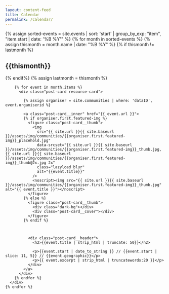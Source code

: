 ```yaml
---
layout: content-feed
title: Calendar
permalink: /calendar/
---
```


<section class="blog blog--resource blog--calendar">
  <div class="container">
    {% assign sorted-events = site.events | sort: 'start' | group_by_exp: "item", "item.start | date: '%B %Y'" %}
    {% for month in sorted-events %}
      {% assign thismonth = month.name | date: "%B %Y" %}
      {% if thismonth != lastmonth %}
        <h2 class="resource-header">{{thismonth}}</h2>
      {% endif%}
      {% assign lastmonth = thismonth %}
      <div class="post-list resource-list">

        {% for event in month.items %}
          <div class="post-card resource-card">

            {% assign organiser = site.communities | where: 'dataID', event.organiserid %}

            <a class="post-card__inner" href="{{ event.url }}">
            {% if organiser.first.featured-img %}
              <figure class="post-card__thumb">
                <img
                  src="{{ site.url }}{{ site.baseurl }}/assets/img/communities/{{organiser.first.featured-img}}_placehold.jpg"
                  data-srcset="{{ site.url }}{{ site.baseurl }}/assets/img/communities/{{organiser.first.featured-img}}_thumb.jpg, {{ site.url }}{{ site.baseurl }}/assets/img/communities/{{organiser.first.featured-img}}_thumb@2x.jpg 2x"
                  class="lazyload blur"
                  alt="{{event.title}}"
                />
                <noscript><img src="{{ site.url }}{{ site.baseurl }}/assets/img/communities/{{organiser.first.featured-img}}_thumb.jpg" alt="{{ event.title }}"></noscript>
              </figure>
            {% else %}
              <figure class="post-card__thumb">
                <div class="dark-bg"></div>
                <div class="post-card__cover"></div>
              </figure>
            {% endif %}



              <div class="post-card__header">
                <h2>{{event.title | strip_html | truncate: 50}}</h2>

                <p>{{event.start | date_to_string }} // {{event.start | slice: 11, 5}} // {{event.geographic}}</p>
                <p>{{ event.excerpt | strip_html | truncatewords:20 }}</p>
              </div>
            </a>
          </div>
        {% endfor %}
      </div>
    {% endfor %}

  </div>
</section>
